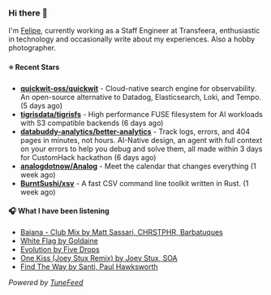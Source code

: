 ### Hi there 👋

I'm [Felipe](https://felipevm.com), currently working as a Staff Engineer at Transfeera, enthusiastic in technology and occasionally write about my experiences. Also a hobby photographer.

#### ⭐ Recent Stars
- **[quickwit-oss/quickwit](https://github.com/quickwit-oss/quickwit)** - Cloud-native search engine for observability. An open-source alternative to Datadog, Elasticsearch, Loki, and Tempo. (5 days ago)
- **[tigrisdata/tigrisfs](https://github.com/tigrisdata/tigrisfs)** - High performance FUSE filesystem for AI workloads with S3 compatible backends (6 days ago)
- **[databuddy-analytics/better-analytics](https://github.com/databuddy-analytics/better-analytics)** - Track logs, errors, and 404 pages in minutes, not hours. AI-Native design, an agent with full context on your errors to help you debug and solve them, all made within 3 days for CustomHack hackathon (6 days ago)
- **[analogdotnow/Analog](https://github.com/analogdotnow/Analog)** - Meet the calendar that changes everything (1 week ago)
- **[BurntSushi/xsv](https://github.com/BurntSushi/xsv)** - A fast CSV command line toolkit written in Rust. (1 week ago)

#### 🎧 What I have been listening
- [Baiana - Club Mix by Matt Sassari, CHRSTPHR, Barbatuques](https://open.spotify.com/track/0nD1ddzxpTjcYlGh8GCLsh)
- [White Flag by Goldaine](https://open.spotify.com/track/0rSctsAXwNbwBBm5O3Ar6W)
- [Evolution by Five Drops](https://open.spotify.com/track/4jXYK7Ip5xB7KqBK9L1yxb)
- [One Kiss (Joey Stux Remix) by Joey Stux, SOA](https://open.spotify.com/track/2xJryNEAFJI7Y96idpws2a)
- [Find The Way by Santi, Paul Hawksworth](https://open.spotify.com/track/6ragTdMhzsq09zgquXJfyo)

_Powered by [TuneFeed](https://tunefeed.app?ref=github.com)_
